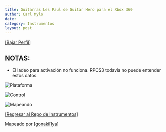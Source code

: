 ```yaml
---
title: Guitarras Les Paul de Guitar Hero para el Xbox 360
author: Carl Mylo
date: 
category: Instrumentos
layout: post
---
```


[[Bajar Perfil]](https://github.com/hmxmilohax/rb3-pc/blob/main/instrument-repo/Xbox%20360%20Guitar%20Hero%20Les%20Paul.7z)

## NOTAS:

* El ladeo para activación no funciona. RPCS3 todavía no puede entender estos datos.


![Plataforma](https://raw.githubusercontent.com/hmxmilohax/rb3-pc/main/assets/images/instruments/360.png "Plataforma") 

![Control](https://raw.githubusercontent.com/hmxmilohax/rb3-pc/main/assets/images/instruments/ghlpcontroller.png "Control") 

![Mapeando](https://raw.githubusercontent.com/hmxmilohax/rb3-pc/main/assets/images/instruments/360ghlpmapping.png "Mapeando") 

[[Regresar al Repo de Instrumentos]](https://hmxmilohax.github.io/rb3-pc/espanol/repodeinst/#lista-de-instrumentos)


Mapeado por [[gonakil1ya]](https://linktr.ee/Gonakil1ya)
